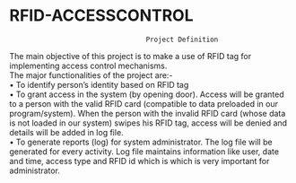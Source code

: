 # RFID-ACCESSCONTROL
                                      Project Definition  
The main objective of this project is to make a use of RFID tag for implementing access control mechanisms.  
The major functionalities of the project are:-  
•	To identify person’s identity based on RFID tag   
•	To grant access in the system (by opening door). Access will be granted to a person with the valid RFID card (compatible to data preloaded in our program/system).  When the person with the invalid RFID card (whose data is not loaded in our system) swipes his RFID tag, access will be denied and details will be added in log file.    
•	To generate reports (log) for system administrator. The log file will be generated for every activity. Log file maintains information like user, date and time, access type and RFID id which is which is very important for administrator.   
  
